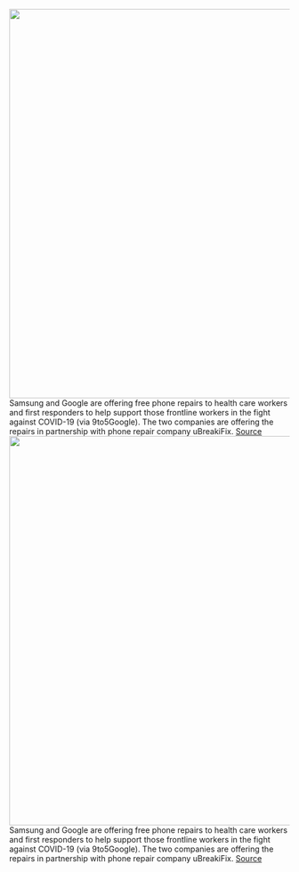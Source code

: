 <img src='https://cdn.vox-cdn.com/thumbor/IDyYSG-bXnJKP8hwu2QNAV0QH1A=/0x0:2040x1360/1200x800/filters:focal(857x517:1183x843)/cdn.vox-cdn.com/uploads/chorus_image/image/66703359/bking_200306_3928_0015.0.jpg' width='700px' /><br/>
Samsung and Google are offering free phone repairs to health care workers and first responders to help support those frontline workers in the fight against COVID-19 (via 9to5Google). The two companies are offering the repairs in partnership with phone repair company uBreakiFix.
<a href='https://www.theverge.com/2020/4/24/21234668/samsung-google-ubreakifix-free-phone-repairs-healthcare-first-responder-galaxy-pixel'> Source <a/><img src='https://cdn.vox-cdn.com/thumbor/IDyYSG-bXnJKP8hwu2QNAV0QH1A=/0x0:2040x1360/1200x800/filters:focal(857x517:1183x843)/cdn.vox-cdn.com/uploads/chorus_image/image/66703359/bking_200306_3928_0015.0.jpg' width='700px' /><br/>
Samsung and Google are offering free phone repairs to health care workers and first responders to help support those frontline workers in the fight against COVID-19 (via 9to5Google). The two companies are offering the repairs in partnership with phone repair company uBreakiFix.
<a href='https://www.theverge.com/2020/4/24/21234668/samsung-google-ubreakifix-free-phone-repairs-healthcare-first-responder-galaxy-pixel'> Source <a/>